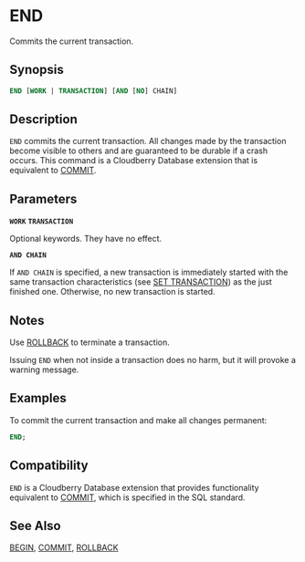 # END

Commits the current transaction.

## Synopsis

```sql
END [WORK | TRANSACTION] [AND [NO] CHAIN]
```

## Description

`END` commits the current transaction. All changes made by the transaction become visible to others and are guaranteed to be durable if a crash occurs. This command is a Cloudberry Database extension that is equivalent to [COMMIT](/docs/sql-statements/sql-stmt-commit.md).

## Parameters

**`WORK`**
**`TRANSACTION`**

Optional keywords. They have no effect.

**`AND CHAIN`**

If `AND CHAIN` is specified, a new transaction is immediately started with the same transaction characteristics (see [SET TRANSACTION](/docs/sql-statements/sql-stmt-set-transaction.md)) as the just finished one. Otherwise, no new transaction is started.

## Notes

Use [ROLLBACK](/docs/sql-statements/sql-stmt-rollback.md) to terminate a transaction.

Issuing `END` when not inside a transaction does no harm, but it will provoke a warning message.

## Examples

To commit the current transaction and make all changes permanent:

```sql
END;
```

## Compatibility

`END` is a Cloudberry Database extension that provides functionality equivalent to [COMMIT](/docs/sql-statements/sql-stmt-commit.md), which is specified in the SQL standard.

## See Also

[BEGIN](/docs/sql-statements/sql-stmt-begin.md), [COMMIT](/docs/sql-statements/sql-stmt-commit.md), [ROLLBACK](/docs/sql-statements/sql-stmt-rollback.md)



